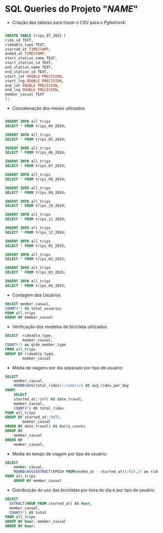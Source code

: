 # SQL Queries do Projeto "_NAME_"

- Criação das tabelas para trazer o CSV para o PgAdmin4:

```sql 

CREATE TABLE trips_07_2025 (
ride_id TEXT,
rideable_type TEXT,
started_at TIMESTAMP,
ended_at TIMESTAMP, 
start_station_name TEXT, 
start_station_id TEXT,
end_station_name TEXT,
end_station_id TEXT,
start_lat DOUBLE PRECISION,
start_lng DOUBLE PRECISION,
end_lat DOUBLE PRECISION,
end_lng DOUBLE PRECISION,
member_casual TEXT
);

```

- Concatenação dos meses utilizados

```sql

INSERT INTO all_trips
SELECT * FROM trips_04_2024;

INSERT INTO all_trips
SELECT * FROM trips_05_2024;

INSERT INTO all_trips
SELECT * FROM trips_06_2024;

INSERT INTO all_trips
SELECT * FROM trips_07_2024;

INSERT INTO all_trips
SELECT * FROM trips_08_2024;

INSERT INTO all_trips
SELECT * FROM trips_09_2024;

INSERT INTO all_trips
SELECT * FROM trips_10_2024;

INSERT INTO all_trips
SELECT * FROM trips_11_2024;

INSERT INTO all_trips
SELECT * FROM trips_12_2024;

INSERT INTO all_trips
SELECT * FROM trips_01_2025;

INSERT INTO all_trips
SELECT * FROM trips_02_2025;

INSERT INTO all_trips
SELECT * FROM trips_03_2025;

INSERT INTO all_trips
SELECT * FROM trips_04_2025;
```
- Contagem dos Usuários

```sql
SELECT member_casual,
COUNT(*) AS total_usuarios
FROM all_trips
GROUP BY member_casual
```
- Verificação dos modelos de bicicleta utilizados:

```sql
SELECT 	rideable_type, 
		member_casual,
COUNT(*) as qtde_member_type
FROM all_trips
GROUP BY rideable_type,
		member_casual
```
- Média de viagens por dia separado por tipo de usuário:
```sql
SELECT
	member_casual,
	ROUND(AVG(total_rides)::numeric) AS avg_rides_per_day
FROM(
	SELECT
	started_at::DATE AS date_travel,
	member_casual,
	COUNT(*) AS total_rides
FROM all_trips
GROUP BY started_at::DATE, 
		member_casual
ORDER BY date_travel) AS daily_counts
GROUP BY
	member_casual
ORDER BY
	member_casual;
```
- Média de tempo de viagem por tipo de usuário:
```sql
SELECT
	member_casual,
	ROUND(AVG(EXTRACT(EPOCH FROM(ended_at - started_at))/60),2) as ride_length
FROM all_trips
	GROUP BY member_casual
```

- Distribuição do uso das bicicletas por hora do dia e por tipo de usuário:

```sql 
SELECT
  EXTRACT(HOUR FROM started_at) AS hour,
  member_casual,
  COUNT(*) AS total
FROM all_trips
GROUP BY hour, member_casual
ORDER BY hour;
```

